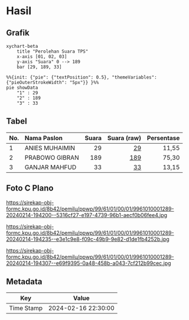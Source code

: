 # Hasil

## Grafik

```mermaid
xychart-beta
    title "Perolehan Suara TPS"
    x-axis [01, 02, 03]
    y-axis "Suara" 0 --> 189
    bar [29, 189, 33]
```

```mermaid
%%{init: {"pie": {"textPosition": 0.5}, "themeVariables": {"pieOuterStrokeWidth": "5px"}} }%%
pie showData
    "1" : 29
    "2" : 189
    "3" : 33
```

## Tabel

| No. | Nama Paslon    | Suara | Suara (raw) | Persentase |
|:--- |:-------------- | -----:| -----------:| ----------:|
| 1   | ANIES MUHAIMIN | 29    | [29][p-1]   | 11,55      |
| 2   | PRABOWO GIBRAN | 189   | [189][p-2]  | 75,30      |
| 3   | GANJAR MAHFUD  | 33    | [33][p-3]   | 13,15      |


[p-1]: https://github.com/gigit-pemilu/pemilu-2024-99-luar-negeri/blob/main/pilpres/hitung-suara/sub/99-luar-negeri/sub/61-kota-kinabalu-malaysia/sub/01-kota-kinabalu-malaysia/sub/0001-kota-kinabalu-malaysia/sub/289-ksk-278/sub/paslon-1.txt
[p-2]: https://github.com/gigit-pemilu/pemilu-2024-99-luar-negeri/blob/main/pilpres/hitung-suara/sub/99-luar-negeri/sub/61-kota-kinabalu-malaysia/sub/01-kota-kinabalu-malaysia/sub/0001-kota-kinabalu-malaysia/sub/289-ksk-278/sub/paslon-2.txt
[p-3]: https://github.com/gigit-pemilu/pemilu-2024-99-luar-negeri/blob/main/pilpres/hitung-suara/sub/99-luar-negeri/sub/61-kota-kinabalu-malaysia/sub/01-kota-kinabalu-malaysia/sub/0001-kota-kinabalu-malaysia/sub/289-ksk-278/sub/paslon-3.txt

## Foto C Plano

https://sirekap-obj-formc.kpu.go.id/8b42/pemilu/ppwp/99/61/01/00/01/9961010001289-20240214-194200--5316cf27-e197-4739-96b1-aecf0b06fee4.jpg

https://sirekap-obj-formc.kpu.go.id/8b42/pemilu/ppwp/99/61/01/00/01/9961010001289-20240214-194235--e3e1c9e8-f09c-49b9-9e82-d1de1fb4252b.jpg

https://sirekap-obj-formc.kpu.go.id/8b42/pemilu/ppwp/99/61/01/00/01/9961010001289-20240214-194307--e69f9395-0a48-458b-a043-7cf212b99cec.jpg


## Metadata

| Key        | Value               |
| ---------- | ------------------- |
| Time Stamp | 2024-02-16 22:30:00 |



